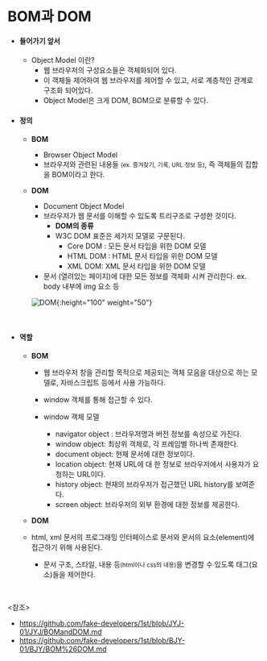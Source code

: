 
# BOM과 DOM

- #### 들어가기 앞서
  - Object Model 이란?
  	- 웹 브라우저의 구성요소들은 객체화되어 있다. 
  	- 이 객체들 제어하여 웹 브라우저를 제어할 수 있고, 서로 계층적인 관계로 구조화 되어있다.
  	- Object Model은 크게 DOM, BOM으로 분류할 수 있다.
      <br/>

- #### 정의
  - **BOM**
  	
  	- Browser Object Model
  	- 브라우저와 관련된 내용들 <small>(ex. 즐겨찾기, 기록, URL 정보 등)</small>, 즉 객체들의 집합을 BOM이라고 한다.
  	
  - **DOM**

    - Document Object Model
    - 브라우저가 웹 문서를 이해할 수 있도록 트리구조로 구성한 것이다.
	  - **DOM의 종류**
      - W3C DOM 표준은 세가지 모델로 구문된다.
        - Core DOM : 모든 문서 타입을 위한 DOM 모델
        - HTML DOM : HTML 문서 타입을 위한 DOM 모델
        - XML DOM: XML 문서 타입을 위한 DOM 모델
    - 문서 (열려있는 페이지)에 대한 모든 정보를 객체화 시켜 관리한다.
        ex. body 내부에 img 요소 등
    
    ![DOM](https://user-images.githubusercontent.com/61674527/103727230-2088a880-501e-11eb-8df2-8e9e4d752913.jpg){:height="100" weight="50"}
    
    
  
  <br/>
  
- #### 역할

  - **BOM**
  	- 웹 브라우저 창을 관리할 목적으로 제공되는 객체 모음을 대상으로 하는 모델로, 자바스크립트 등에서 사용 가능하다.
  	- window 객체를 통해 접근할 수 있다.
  	
  	- window 객체 모델
  	  - navigator object : 브라우저명과 버전 정보를 속성으로 가진다.
  	  - window object: 최상위 객체로, 각 프레임별 하나씩 존재한다.
  	  - document object: 현재 문서에 대한 정보이다.
  	  - location object: 현재 URL에 대 한 정보로 브라우저에서 사용자가 요청하는 URL이다.
  	  - history object: 현재의 브라우저가 접근했던 URL history를 보여준다.
  	  - screen object: 브라우저의 외부 환경에 대한 정보를 제공한다.
  	
  - **DOM**
  - html, xml 문서의 프로그래밍 인터페이스로 문서와 문서의 요소(element)에 접근하기 위해 사용된다.
    - 문서 구조, 스타일, 내용 등<small>(html이나 css의 내용)</small>을 변경할 수 있도록 태그(요소)들을 제어한다.

<br/>

<참조>

- <https://github.com/fake-developers/1st/blob/JYJ-01/JYJ/BOMandDOM.md>
- <https://github.com/fake-developers/1st/blob/BJY-01/BJY/BOM%26DOM.md>
